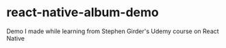 # react-native-album-demo
Demo I made while learning from Stephen Girder's Udemy course on React Native
